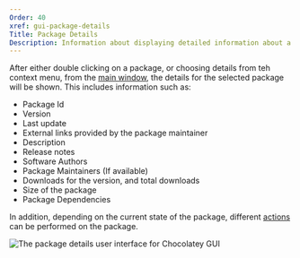 ```yaml
---
Order: 40
xref: gui-package-details
Title: Package Details
Description: Information about displaying detailed information about a specific package
---
```


After either double clicking on a package, or choosing details from teh context menu, from the [main window](xref:gui-main-window),
the details for the selected package will be shown.  This includes information such as:

- Package Id
- Version
- Last update
- External links provided by the package maintainer
- Description
- Release notes
- Software Authors
- Package Maintainers (If available)
- Downloads for the version, and total downloads
- Size of the package
- Package Dependencies

In addition, depending on the current state of the package, different [actions](xref:gui-package-details-actions) can be performed on the package.

![The package details user interface for Chocolatey GUI](/assets/images/chocolatey-gui/user_interface_main-window_package-details.png "The package details user interface for Chocolatey GUI")